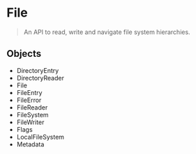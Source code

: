 File
==========

> An API to read, write and navigate file system hierarchies. 

Objects
-------

- DirectoryEntry
- DirectoryReader
- File
- FileEntry
- FileError
- FileReader
- FileSystem
- FileWriter
- Flags
- LocalFileSystem
- Metadata

<!--
- FileTransfer
- FileTransferError
- FileUploadOptions
- FileUploadResult
-->
